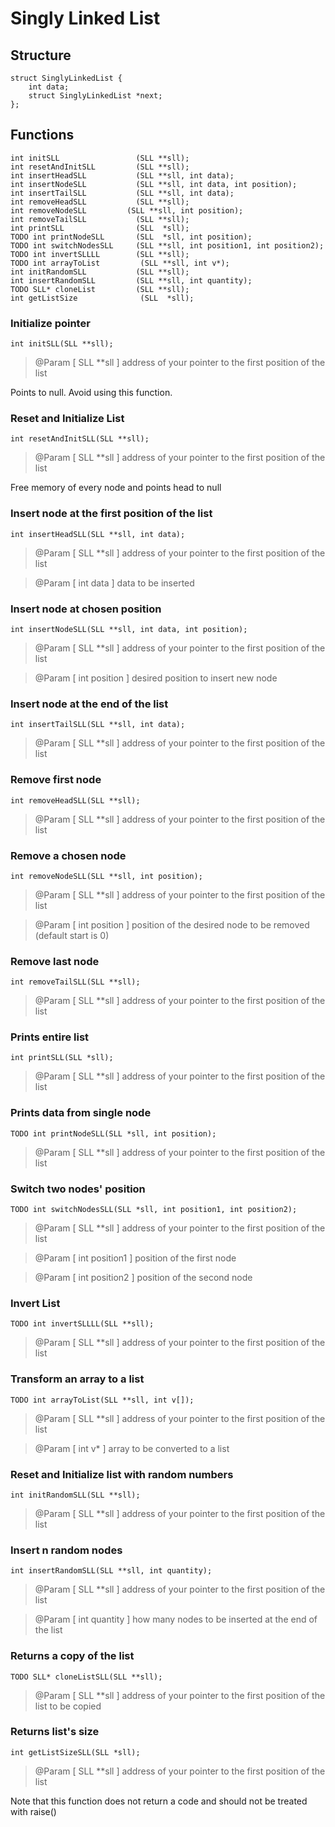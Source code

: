 # Singly Linked List

## Structure

    struct SinglyLinkedList {
        int data;
        struct SinglyLinkedList *next;
    };

## Functions

    int initSLL                 (SLL **sll);
    int resetAndInitSLL         (SLL **sll);
    int insertHeadSLL           (SLL **sll, int data);
    int insertNodeSLL           (SLL **sll, int data, int position);
    int insertTailSLL           (SLL **sll, int data);
    int removeHeadSLL           (SLL **sll);
    int removeNodeSLL         (SLL **sll, int position);
    int removeTailSLL           (SLL **sll);
    int printSLL                (SLL  *sll);
    TODO int printNodeSLL       (SLL  *sll, int position);
    TODO int switchNodesSLL     (SLL **sll, int position1, int position2);
    TODO int invertSLLLL        (SLL **sll);
    TODO int arrayToList         (SLL **sll, int v*);
    int initRandomSLL           (SLL **sll);
    int insertRandomSLL         (SLL **sll, int quantity);
    TODO SLL* cloneList         (SLL **sll);
    int getListSize              (SLL  *sll);

### Initialize pointer

    int initSLL(SLL **sll);

>@Param [ SLL \*\*sll \] address of your pointer to the first position of the list

Points to null. Avoid using this function.

### Reset and Initialize List

    int resetAndInitSLL(SLL **sll);

>@Param [ SLL \*\*sll \] address of your pointer to the first position of the list

Free memory of every node and points head to null

### Insert node at the first position of the list

    int insertHeadSLL(SLL **sll, int data);

>@Param [ SLL \*\*sll \] address of your pointer to the first position of the list

>@Param \[ int data \] data to be inserted

### Insert node at chosen position

    int insertNodeSLL(SLL **sll, int data, int position);

>@Param [ SLL \*\*sll \] address of your pointer to the first position of the list

>@Param \[ int position \] desired position to insert new node

### Insert node at the end of the list

    int insertTailSLL(SLL **sll, int data);

>@Param [ SLL \*\*sll \] address of your pointer to the first position of the list

### Remove first node

    int removeHeadSLL(SLL **sll);

>@Param [ SLL \*\*sll \] address of your pointer to the first position of the list

### Remove a chosen node

    int removeNodeSLL(SLL **sll, int position);

>@Param [ SLL \*\*sll \] address of your pointer to the first position of the list

>@Param \[ int position \] position of the desired node to be removed (default start is 0)

### Remove last node

    int removeTailSLL(SLL **sll);

>@Param [ SLL \*\*sll \] address of your pointer to the first position of the list

### Prints entire list

    int printSLL(SLL *sll);

>@Param [ SLL \*\*sll \] address of your pointer to the first position of the list

### Prints data from single node

    TODO int printNodeSLL(SLL *sll, int position);

>@Param [ SLL \*\*sll \] address of your pointer to the first position of the list

### Switch two nodes' position

    TODO int switchNodesSLL(SLL *sll, int position1, int position2);

>@Param [ SLL \*\*sll \] address of your pointer to the first position of the list

>@Param \[ int position1 \] position of the first node

>@Param \[ int position2 \] position of the second node

### Invert List

    TODO int invertSLLLL(SLL **sll);

>@Param [ SLL \*\*sll \] address of your pointer to the first position of the list

### Transform an array to a list

    TODO int arrayToList(SLL **sll, int v[]);

>@Param [ SLL \*\*sll \] address of your pointer to the first position of the list

>@Param \[ int v* \] array to be converted to a list

### Reset and Initialize list with random numbers

    int initRandomSLL(SLL **sll);

>@Param [ SLL \*\*sll \] address of your pointer to the first position of the list

### Insert n random nodes

    int insertRandomSLL(SLL **sll, int quantity);

>@Param [ SLL \*\*sll \] address of your pointer to the first position of the list

>@Param \[ int quantity \] how many nodes to be inserted at the end of the list

### Returns a copy of the list

    TODO SLL* cloneListSLL(SLL **sll);

>@Param [ SLL \*\*sll \] address of your pointer to the first position of the list to be copied

### Returns list's size

    int getListSizeSLL(SLL *sll);

>@Param [ SLL \*\*sll \] address of your pointer to the first position of the list

Note that this function does not return a code and should not be treated with raise()
